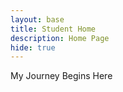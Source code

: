```yaml
---
layout: base
title: Student Home 
description: Home Page
hide: true
---
```


My Journey Begins Here 
